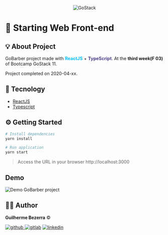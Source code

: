 <p align="center">
    <img alt="GoStack" src="https://i.lensdump.com/i/jCEM0c.png" />
</p>

# :rocket: Starting Web Front-end


## :bulb: About Project

GoBarber project made with <span style="color:deepskyblue; font-weight:bold;">**ReactJS**</span> + <span style="color:darkslateblue; font-weight:bold;">**TypeScript**</span>. At the **third week(F 03)** of Bootcamp GoStack 11.

Project completed on 2020-04-xx.

## :wrench: Tecnology

- [ReactJS](https://reactjs.org/)
- [Typescript](https://www.typescriptlang.org/)

## :gear: Getting Started

```Bash
# Install dependencies
yarn install

# Run application
yarn start
```
> Access the URL in your browser http://localhost:3000

## Demo

<img src="" alt="Demo GoBarber project" />

## :man_astronaut: Author

**Guilherme Bezerra** ©️

[![github](http://ap.imagensbrasil.org/images/2018/12/10/github-logo-1.png) ](http://www.github.com/gbdsantos)
[![gitlab](http://ap.imagensbrasil.org/images/2018/12/10/gitlab-32.png)](https://gitlab.com/gbdsantos1)
[![linkedin](http://ap.imagensbrasil.org/images/2018/12/10/linkedin-1.png)](https://www.linkedin.com/in/gbdsantos/)
